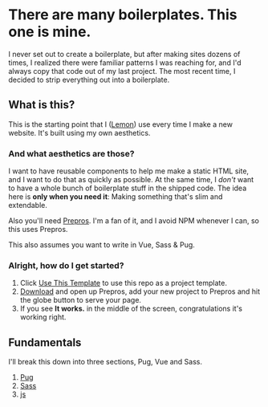 
# There are many boilerplates. This one is mine.

I never set out to create a boilerplate, but after making sites dozens of times, I realized there were familiar patterns I was reaching for, and I'd always copy that code out of my last project. The most recent time, I decided to strip everything out into a boilerplate.

## What is this?
This is the starting point that I ([Lemon](https://ahoylemon.xyz)) use every time I make a new website. It's built using my own aesthetics.

### And what aesthetics are those?
I want to have reusable components to help me make a static HTML site, and I want to do that as quickly as possible. At the same time, I *don't* want to have a whole bunch of boilerplate stuff in the shipped code. The idea here is **only when you need it**: Making something that's slim and extendable.

Also you'll need [Prepros](https://prepros.io). I'm a fan of it, and I avoid NPM whenever I can, so this uses Prepros.

This also assumes you want to write in Vue, Sass & Pug.

### Alright, how do I get started?
1. Click [Use This Template](https://github.com/AhoyLemon/startHere/generate) to use this repo as a project template.
2. [Download](https://prepros.io/) and open up Prepros, add your new project to Prepros and hit the globe button to serve your page.
3. If you see **It works.** in the middle of the screen, congratulations it's working right.

## Fundamentals
I'll break this down into three sections, Pug, Vue and Sass.

1. [Pug](_docs/pug.md)
2. [Sass](_docs/sass.md)
3. [js](_docs/js.md)
